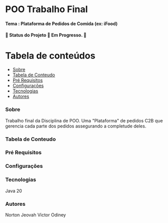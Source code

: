 # POO Trabalho Final
#### Tema : Plataforma de Pedidos de Comida (ex: iFood)

#### 🚧 Status do Projeto 🚀 Em Progresso. 🚧

# Tabela de conteúdos

<!--ts-->

- [Sobre](#Descrição)
- [Tabela de Conteudo](#tabela-de-conteudo)
- [Pré Requisitos](#pre-requisitos)
- [Configurações](#Configurações)
- [Tecnologias](#tecnologias)
- [Autores](#autores)
  <!--te-->
  <br>

### Sobre
Trabalho final da Disciplina de POO.
Uma "Plataforma" de pedidos C2B que gerencia cada parte dos pedidos assegurando a completude deles.

### Tabela de Conteudo

### Pré Requisitos

### Configurações

### Tecnologias
Java 20

### Autores
Norton
Jeovah
Victor
Odiney
